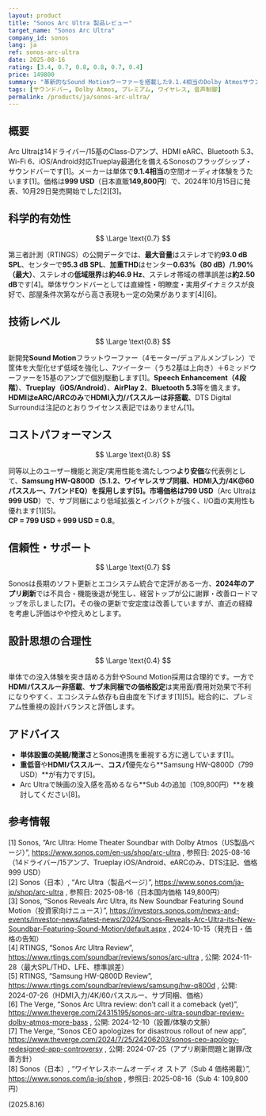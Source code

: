 ```yaml
---
layout: product
title: "Sonos Arc Ultra 製品レビュー"
target_name: "Sonos Arc Ultra"
company_id: sonos
lang: ja
ref: sonos-arc-ultra
date: 2025-08-16
rating: [3.4, 0.7, 0.8, 0.8, 0.7, 0.4]
price: 149800
summary: "革新的なSound Motionウーファーを搭載した9.1.4相当のDolby Atmosサウンドバー。単体でも広い音場と明瞭なセリフ、強化された低域を実現します。"
tags: [サウンドバー, Dolby Atmos, プレミアム, ワイヤレス, 音声制御]
permalink: /products/ja/sonos-arc-ultra/
---
```


## 概要

Arc Ultraは14ドライバー/15基のClass-Dアンプ、HDMI eARC、Bluetooth 5.3、Wi-Fi 6、iOS/Android対応Trueplay最適化を備えるSonosのフラッグシップ・サウンドバーです[1]。メーカーは単体で**9.1.4相当**の空間オーディオ体験をうたいます[1]。価格は**999 USD**（日本直販**149,800円**）で、2024年10月15日に発表、10月29日発売開始でした[2][3]。  

## 科学的有効性

$$ \Large \text{0.7} $$

第三者計測（RTINGS）の公開データでは、**最大音量**はステレオで約**93.0 dB SPL**、センターで**95.3 dB SPL**、**加重THD**はセンター**0.63%（80 dB）/1.90%（最大）**、ステレオの**低域限界**は**約46.9 Hz**、ステレオ帯域の標準誤差は**約2.50 dB**です[4]。単体サウンドバーとしては直線性・明瞭度・実用ダイナミクスが良好で、部屋条件次第ながら高さ表現も一定の効果があります[4][6]。  

## 技術レベル

$$ \Large \text{0.8} $$

新開発**Sound Motion**フラットウーファー（4モーター/デュアルメンブレン）で筐体を大型化せず低域を強化し、7ツイーター（うち2基は上向き）＋6ミッドウーファーを15基のアンプで個別駆動します[1]。**Speech Enhancement（4段階）**、**Trueplay（iOS/Android）**、**AirPlay 2**、**Bluetooth 5.3**等を備えます。**HDMIはeARC/ARCのみ**で**HDMI入力/パススルーは非搭載**、DTS Digital Surroundは注記のとおりライセンス表記ではありません[1]。  

## コストパフォーマンス

$$ \Large \text{0.8} $$

同等以上のユーザー機能と測定/実用性能を満たしつつ**より安価**な代表例として、**Samsung HW-Q800D（5.1.2、ワイヤレスサブ同梱、HDMI入力/4K@60パススルー、7バンドEQ）**を採用します[5]。市場価格は**799 USD**（Arc Ultraは**999 USD**）で、サブ同梱により低域拡張とインパクトが強く、I/O面の実用性も優れます[1][5]。  
**CP = 799 USD ÷ 999 USD = 0.8**。  

## 信頼性・サポート

$$ \Large \text{0.7} $$

Sonosは長期のソフト更新とエコシステム統合で定評がある一方、**2024年のアプリ刷新**では不具合・機能後退が発生し、経営トップが公に謝罪・改善ロードマップを示しました[7]。その後の更新で安定度は改善していますが、直近の経緯を考慮し評価はやや控えめとします。  

## 設計思想の合理性

$$ \Large \text{0.4} $$

単体での没入体験を突き詰める方針やSound Motion採用は合理的です。一方で**HDMIパススルー非搭載**、**サブ未同梱での価格設定**は実用面/費用対効果で不利になりやすく、エコシステム依存も自由度を下げます[1][5]。総合的に、プレミアム性重視の設計バランスと評価します。  

## アドバイス

- **単体設置の美観/簡潔さ**とSonos連携を重視する方に適しています[1]。  
- **重低音**や**HDMIパススルー**、**コスパ**優先なら**Samsung HW-Q800D（799 USD）**が有力です[5]。  
- Arc Ultraで映画の没入感を高めるなら**Sub 4の追加（109,800円）**を検討してください[8]。  

## 参考情報

[1] Sonos, “Arc Ultra: Home Theater Soundbar with Dolby Atmos（US製品ページ）”, https://www.sonos.com/en-us/shop/arc-ultra , 参照日: 2025-08-16（14ドライバー/15アンプ、Trueplay iOS/Android、eARCのみ、DTS注記、価格999 USD）  
[2] Sonos（日本）, “Arc Ultra（製品ページ）”, https://www.sonos.com/ja-jp/shop/arc-ultra , 参照日: 2025-08-16（日本国内価格 149,800円）  
[3] Sonos, “Sonos Reveals Arc Ultra, its New Soundbar Featuring Sound Motion（投資家向けニュース）”, https://investors.sonos.com/news-and-events/investor-news/latest-news/2024/Sonos-Reveals-Arc-Ultra-its-New-Soundbar-Featuring-Sound-Motion/default.aspx , 2024-10-15（発売日・価格の告知）  
[4] RTINGS, “Sonos Arc Ultra Review”, https://www.rtings.com/soundbar/reviews/sonos/arc-ultra , 公開: 2024-11-28（最大SPL/THD、LFE、標準誤差）  
[5] RTINGS, “Samsung HW-Q800D Review”, https://www.rtings.com/soundbar/reviews/samsung/hw-q800d , 公開: 2024-07-26（HDMI入力/4K/60パススルー、サブ同梱、価格）  
[6] The Verge, “Sonos Arc Ultra review: don’t call it a comeback (yet)”, https://www.theverge.com/24315195/sonos-arc-ultra-soundbar-review-dolby-atmos-more-bass , 公開: 2024-12-10（設置/体験の文脈）  
[7] The Verge, “Sonos CEO apologizes for disastrous rollout of new app”, https://www.theverge.com/2024/7/25/24206203/sonos-ceo-apology-redesigned-app-controversy , 公開: 2024-07-25（アプリ刷新問題と謝罪/改善方針）  
[8] Sonos（日本）, “ワイヤレスホームオーディオ ストア（Sub 4 価格掲載）”, https://www.sonos.com/ja-jp/shop , 参照日: 2025-08-16（Sub 4: 109,800円）  

(2025.8.16)

